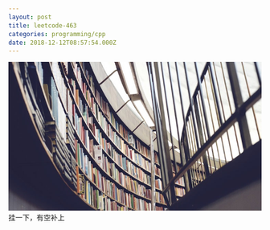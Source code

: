 ```yaml
---
layout: post
title: leetcode-463 
categories: programming/cpp 
date: 2018-12-12T08:57:54.000Z
---
```

<img src="/images/fulls/03.jpg" class="fit image"> 
挂一下，有空补上
